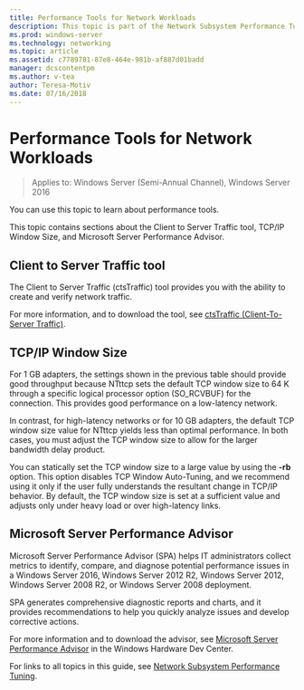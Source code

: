 ```yaml
---
title: Performance Tools for Network Workloads
description: This topic is part of the Network Subsystem Performance Tuning guide for Windows Server 2016.
ms.prod: windows-server
ms.technology: networking
ms.topic: article
ms.assetid: c7789781-87e8-464e-981b-af887d01badd
manager: dcscontentpm
ms.author: v-tea
author: Teresa-Motiv
ms.date: 07/16/2018
---
```


# Performance Tools for Network Workloads

>Applies to: Windows Server (Semi-Annual Channel), Windows Server 2016

You can use this topic to learn about performance tools.

This topic contains sections about the Client to Server Traffic tool, TCP/IP Window Size, and Microsoft Server Performance Advisor.

##  <a name="bkmk_tuning"></a> Client to Server Traffic tool

The Client to Server Traffic \(ctsTraffic\) tool provides you with the ability to create and verify network traffic.

For more information, and to download the tool, see [ctsTraffic (Client-To-Server Traffic)](https://github.com/Microsoft/ctsTraffic).
  
##  <a name="bkmk_size"></a> TCP/IP Window Size

For 1 GB adapters, the settings shown in the previous table should provide good throughput because NTttcp sets the default TCP window size to 64 K through a specific logical processor option \(SO_RCVBUF\) for the connection. This provides good performance on a low-latency network.  

In contrast, for high-latency networks or for 10 GB adapters, the default TCP window size value for NTttcp yields less than optimal performance. In both cases, you must adjust the TCP window size to allow for the larger bandwidth delay product.  

You can statically set the TCP window size to a large value by using the **-rb** option. This option disables TCP Window Auto-Tuning, and we recommend using it only if the user fully understands the resultant change in TCP/IP behavior. By default, the TCP window size is set at a sufficient value and adjusts only under heavy load or over high-latency links.  

##  <a name="bkmk_advisor"></a> Microsoft Server Performance Advisor

Microsoft Server Performance Advisor \(SPA\) helps IT administrators collect metrics to identify, compare, and diagnose potential performance issues in a Windows Server 2016, Windows Server 2012 R2, Windows Server 2012, Windows Server 2008 R2, or Windows Server 2008 deployment. 

SPA generates comprehensive diagnostic reports and charts, and it provides recommendations to help you quickly analyze issues and develop corrective actions.  
  
 For more information and to download the advisor, see [Microsoft Server Performance Advisor](https://msdn.microsoft.com/library/windows/hardware/dn481522.aspx) in the Windows Hardware Dev Center.

For links to all topics in this guide, see [Network Subsystem Performance Tuning](net-sub-performance-top.md).